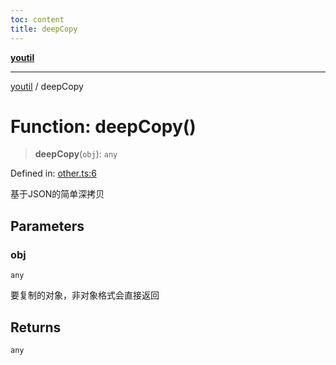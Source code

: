 ```yaml
---
toc: content
title: deepCopy
---
```

[**youtil**](../README.md)

***

[youtil](../globals.md) / deepCopy

# Function: deepCopy()

> **deepCopy**(`obj`): `any`

Defined in: [other.ts:6](https://github.com/sxei/youtil/blob/694ab8493a838606110abf86b5e5d35bb7326cbe/src/other.ts#L6)

基于JSON的简单深拷贝

## Parameters

### obj

`any`

要复制的对象，非对象格式会直接返回

## Returns

`any`
